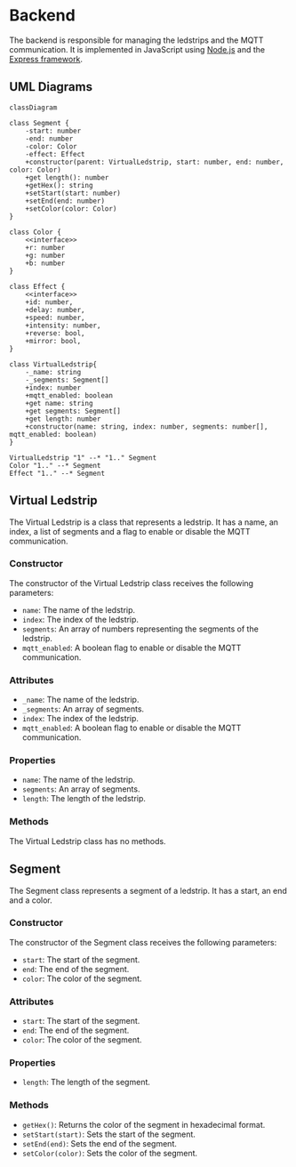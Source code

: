 # Backend

The backend is responsible for managing the ledstrips and the MQTT communication. It is implemented in JavaScript using [Node.js](https://nodejs.org/) and the [Express framework](https://expressjs.com/).

## UML Diagrams

```mermaid
classDiagram

class Segment {
    -start: number
    -end: number
    -color: Color
    -effect: Effect
    +constructor(parent: VirtualLedstrip, start: number, end: number, color: Color)
    +get length(): number
    +getHex(): string
    +setStart(start: number)
    +setEnd(end: number)
    +setColor(color: Color)
}

class Color {
    <<interface>>
    +r: number
    +g: number
    +b: number
}

class Effect {
    <<interface>>
    +id: number,
    +delay: number,
    +speed: number,
    +intensity: number,
    +reverse: bool,
    +mirror: bool,
}

class VirtualLedstrip{
    -_name: string
    -_segments: Segment[]
    +index: number
    +mqtt_enabled: boolean
    +get name: string
    +get segments: Segment[]
    +get length: number
    +constructor(name: string, index: number, segments: number[], mqtt_enabled: boolean)
}

VirtualLedstrip "1" --* "1.." Segment
Color "1.." --* Segment
Effect "1.." --* Segment
```

## Virtual Ledstrip

The Virtual Ledstrip is a class that represents a ledstrip. It has a name, an index, a list of segments and a flag to enable or disable the MQTT communication.

### Constructor

The constructor of the Virtual Ledstrip class receives the following parameters:

- `name`: The name of the ledstrip.
- `index`: The index of the ledstrip.
- `segments`: An array of numbers representing the segments of the ledstrip.
- `mqtt_enabled`: A boolean flag to enable or disable the MQTT communication.

### Attributes

- `_name`: The name of the ledstrip.
- `_segments`: An array of segments.
- `index`: The index of the ledstrip.
- `mqtt_enabled`: A boolean flag to enable or disable the MQTT communication.

### Properties

- `name`: The name of the ledstrip.
- `segments`: An array of segments.
- `length`: The length of the ledstrip.

### Methods

The Virtual Ledstrip class has no methods.

## Segment

The Segment class represents a segment of a ledstrip. It has a start, an end and a color.

### Constructor

The constructor of the Segment class receives the following parameters:

- `start`: The start of the segment.
- `end`: The end of the segment.
- `color`: The color of the segment.

### Attributes

- `start`: The start of the segment.
- `end`: The end of the segment.
- `color`: The color of the segment.

### Properties

- `length`: The length of the segment.

### Methods

- `getHex()`: Returns the color of the segment in hexadecimal format.
- `setStart(start)`: Sets the start of the segment.
- `setEnd(end)`: Sets the end of the segment.
- `setColor(color)`: Sets the color of the segment.
